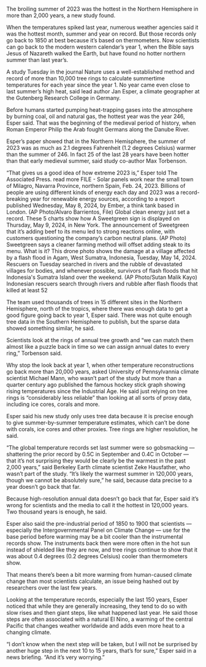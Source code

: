 The broiling summer of 2023 was the hottest in the Northern Hemisphere in more than 2,000 years, a new study found.

When the temperatures spiked last year, numerous weather agencies said it was the hottest month, summer and year on record. But those records only go back to 1850 at best because it’s based on thermometers. Now scientists can go back to the modern western calendar’s year 1, when the Bible says Jesus of Nazareth walked the Earth, but have found no hotter northern summer than last year’s.

A study Tuesday in the journal Nature uses a well-established method and record of more than 10,000 tree rings to calculate summertime temperatures for each year since the year 1. No year came even close to last summer’s high heat, said lead author Jan Esper, a climate geographer at the Gutenberg Research College in Germany.

Before humans started pumping heat-trapping gases into the atmosphere by burning coal, oil and natural gas, the hottest year was the year 246, Esper said. That was the beginning of the medieval period of history, when Roman Emperor Philip the Arab fought Germans along the Danube River.

Esper’s paper showed that in the Northern Hemisphere, the summer of 2023 was as much as 2.1 degrees Fahrenheit (1.2 degrees Celsius) warmer than the summer of 246. In fact 25 of the last 28 years have been hotter than that early medieval summer, said study co-author Max Torbenson.

“That gives us a good idea of how extreme 2023 is,” Esper told The Associated Press.
read more
FILE - Solar panels work near the small town of Milagro, Navarra Province, northern Spain, Feb. 24, 2023. Billions of people are using different kinds of energy each day and 2023 was a record-breaking year for renewable energy sources, according to a report published Wednesday, May 8, 2024, by Ember, a think tank based in London. (AP Photo/Alvaro Barrientos, File)
Global clean energy just set a record. These 5 charts show how
A Sweetgreen sign is displayed on Thursday, May 9, 2024, in New York. The announcement of Sweetgreen that it’s adding beef to its menu led to strong reactions online, with customers questioning the company’s carbon neutral plans. (AP Photo)
Sweetgreen says a cleaner farming method will offset adding steak to its menu. What is it?
This drone photo shows the damage at a village affected by a flash flood in Agam, West Sumatra, Indonesia, Tuesday, May 14, 2024. Rescuers on Tuesday searched in rivers and the rubble of devastated villages for bodies, and whenever possible, survivors of flash floods that hit Indonesia's Sumatra Island over the weekend. (AP Photo/Sutan Malik Kayo)
Indonesian rescuers search through rivers and rubble after flash floods that killed at least 52

The team used thousands of trees in 15 different sites in the Northern Hemisphere, north of the tropics, where there was enough data to get a good figure going back to year 1, Esper said. There was not quite enough tree data in the Southern Hemisphere to publish, but the sparse data showed something similar, he said.

Scientists look at the rings of annual tree growth and “we can match them almost like a puzzle back in time so we can assign annual dates to every ring,” Torbenson said.

Why stop the look back at year 1, when other temperature reconstructions go back more than 20,000 years, asked University of Pennsylvannia climate scientist Michael Mann, who wasn’t part of the study but more than a quarter century ago published the famous hockey stick graph showing rising temperatures since the Industrial Age. He said just relying on tree rings is “considerably less reliable” than looking at all sorts of proxy data, including ice cores, corals and more.

Esper said his new study only uses tree data because it is precise enough to give summer-by-summer temperature estimates, which can’t be done with corals, ice cores and other proxies. Tree rings are higher resolution, he said.

“The global temperature records set last summer were so gobsmacking — shattering the prior record by 0.5C in September and 0.4C in October — that it’s not surprising they would be clearly be the warmest in the past 2,000 years,” said Berkeley Earth climate scientist Zeke Hausfather, who wasn’t part of the study. “It’s likely the warmest summer in 120,000 years, though we cannot be absolutely sure,” he said, because data precise to a year doesn’t go back that far.

Because high-resolution annual data doesn’t go back that far, Esper said it’s wrong for scientists and the media to call it the hottest in 120,000 years. Two thousand years is enough, he said.

Esper also said the pre-industrial period of 1850 to 1900 that scientists — especially the Intergovernmental Panel on Climate Change — use for the base period before warming may be a bit cooler than the instrumental records show. The instruments back then were more often in the hot sun instead of shielded like they are now, and tree rings continue to show that it was about 0.4 degrees (0.2 degrees Celsius) cooler than thermometers show.

That means there’s been a bit more warming from human-caused climate change than most scientists calculate, an issue being hashed out by researchers over the last few years.

Looking at the temperature records, especially the last 150 years, Esper noticed that while they are generally increasing, they tend to do so with slow rises and then giant steps, like what happened last year. He said those steps are often associated with a natural El Nino, a warming of the central Pacific that changes weather worldwide and adds even more heat to a changing climate.

“I don’t know when the next step will be taken, but I will not be surprised by another huge step in the next 10 to 15 years, that’s for sure,” Esper said in a news briefing. “And it’s very worrying.”